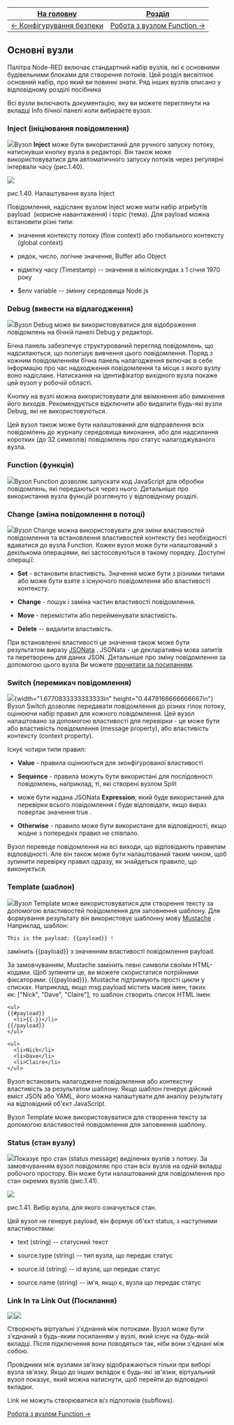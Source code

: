 | [На головну](../)                   | [Розділ](README.md)                   |
| ----------------------------------- | ------------------------------------- |
| [<- Конфігурування безпеки](1_4.md) | [Робота з вузлом Function ->](1_5.md) |

## Основні вузли 

Палітра Node-RED включає стандартний набір вузлів, які є основними будівельними блоками для створення потоків. Цей розділ висвітлює основний набір, про який ви повинні знати. Ряд інших вузлів описано у відповідному розділі посібника

Всі вузли включають документацію, яку ви можете переглянути на вкладці Info бічної панелі коли вибираєте вузол.

### Inject (ініціювання повідомлення)

![](media/inject.png)Вузол **Inject** може бути використаний для ручного запуску потоку, натиснувши кнопку вузла в редакторі. Він також може використовуватися для автоматичного запуску потоків через регулярні інтервали часу (рис.1.40).

![](media/1_40.png)

рис.1.40. Налаштування вузла Inject

Повідомлення, надіслане вузлом Inject може мати набір атрибутів payload  (корисне навантаження) і topic (тема). Для payload можна встановити різні типи:

-   значення контексту потоку (flow context) або глобального контексту (global context)

-   рядок, число, логічне значення, Buffer або Object

-   відмітку часу (Timestamp) -- значення в мілісекундах з 1 січня 1970 року

-   \$env variable -- змінну середовища Node.js

### Debug (вивести на відлагодження)

![](media/debug.png)Вузол Debug може ви використовуватися для відображення повідомлень на бічній панелі Debug у редакторі.

Бічна панель забезпечує структурований перегляд повідомлень, що надсилаються, що полегшує вивчення цього повідомлення. Поряд з кожним повідомленням бічна панель налагодження включає в себе інформацію про час надходження повідомлення та місце з якого вузлу воно надіслане. Натискання на ідентифікатор вихідного вузла покаже цей вузол у робочій області.

Кнопку на вузлі можна використовувати для ввімкнення або вимкнення його виходів. Рекомендується відключити або видалити будь-які вузли Debug, які не використовуються.

Цей вузол також може бути налаштований для відправлення всіх повідомлень до журналу середовища виконання, або для надсилання коротких (до 32 символів) повідомлень про статус налагоджуваного вузла.

### Function (функція)

![](media/function.png)Вузол Function дозволяє запускати код JavaScript для обробки повідомлень, які передаються через нього. Детальніше про використання вузла функцій розглянуто у відповідному розділі.

### Change (зміна повідомлення в потоці)

![](media/change.png)Вузол Change можна використовувати для зміни властивостей повідомлення та встановлення властивостей контексту без необхідності вдаватися до вузла Function. Кожен вузол може бути налаштований з декількома операціями, які застосовуються в такому порядку. Доступні операції:

-   **Set** - встановити властивість. Значення може бути з різними типами або може бути взяте з існуючого повідомлення або властивості контексту.

-   **Change** - пошук і заміна частин властивості повідомлення.

-   **Move** - перемістити або перейменувати властивість.

-   **Delete** -- видалити властивість.

При встановленні властивості це значення також може бути результатом виразу [JSONata](https://jsonata.org/) . JSONata - це декларативна мова запитів та перетворень для даних JSON. Детальніше про зміну повідомлення за допомогою цього вузла Ви можете [прочитати за посиланням](#_Зміна_властивостей_повідомлення).

### Switch (перемикач повідомлення)

![](media/switch.png){width="1.6770833333333333in" height="0.4479166666666667in"}Вузол Switch дозволяє передавати повідомлення до різних гілок потоку, оцінюючи набір правил для кожного повідомлення. Цей вузол налаштовано за допомогою властивості для перевірки - це може бути або властивість повідомлення (message property), або властивість контексту (context property).

Існує чотири типи правил:

-   **Value** - правила оцінюються для зконфігурованої властивості

-   **Sequence** - правила можуть бути використані для послідовності повідомлень, наприклад, ті, які створені вузлом Split

-   може бути надана JSONata **Expression**, який буде використаний для перевірки всього повідомлення і буде відповідати, якщо вираз повертає значення true .

-   **Otherwise** - правило може бути використане для відповідності, якщо жодне з попередніх правил не співпало.

Вузол переведе повідомлення на всі виходи, що відповідають правилам відповідності. Але він також може бути налаштований таким чином, щоб зупинити перевірку правил одразу, як знайдеться правило, що виконується.

### Template (шаблон)

![](media/template.png)Вузол Template може використовуватися для створення тексту за допомогою властивостей повідомлення для заповнення шаблону. Для формування результату він використовує шаблонну мову [Mustache](https://mustache.github.io/mustache.5.html) . Наприклад, шаблон:

```
This is the payload: {{payload}} !
```

замінить {{payload}} з значенням властивості повідомлення payload.

За замовчуванням, Mustache замінить певні символи своїми HTML-кодами. Щоб зупинити це, ви можете скористатися потрійними фіксаторами: {{{payload}}}. Mustache підтримують прості цикли у списках. Наприклад, якщо msg.payload містить масив імен, таких як: \[\"Nick\", \"Dave\", \"Claire\"\], то шаблон створить список HTML імен:

```
<ul>
{{#payload}}
  <li>{{.}}</li>
{{/payload}}
</ul>

<ul>
  <li>Nick</li>
  <li>Dave</li>
  <li>Claire</li>
</ul>
```

Вузол встановить налагоджене повідомлення або контекстну властивість за результатом шаблону. Якщо шаблон генерує дійсний вміст JSON або YAML, його можна налаштувати для аналізу результату на відповідний об\'єкт JavaScript.

Вузол Template може використовуватися для створення тексту за допомогою властивостей повідомлення для заповнення шаблону.

### Status (стан вузлу)

![](media/status.png)Показує про стан (status message) виділених вузлів з потоку. За замовчуванням вузол повідомляє про стан всіх вузлів на одній вкладці робочого простору. Він може бути налаштований для повідомлення про стан окремих вузлів (рис.1.41).

![](media/1_41.png)

рис.1.41. Вибір вузла, для якого означується стан.

Цей вузол не генерує payload, він формує об'єкт status, з наступними властивостями:

-   text (string) -- статусний текст

-   source.type (string) -- тип вузла, що передає статус

-   source.id (string) -- id вузла, що передає статус

-   source.name (string) -- ім'я, якщо є, вузла що передає статус

### Link In та Link Out (Посилання) 

![](media/link_in.png)![](media/link_out.png)

Створюють віртуальні з'єднання між потоками. Вузол може бути з\'єднаний з будь-яким посиланням у вузлі, який існує на будь-якій вкладці. Після підключення вони поводяться так, ніби вони з\'єднані між собою.

Провідники між вузлами зв\'язку відображаються тільки при виборі вузла зв\'язку. Якщо до інших вкладок є будь-які зв'язки, віртуальний вузол показує, який можна натиснути, щоб перейти до відповідної вкладки.

Link не можуть створюватися в/з підпотоків (subflows).

[Робота з вузлом Function ->](1_5.md) 